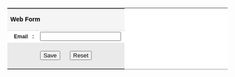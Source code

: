 <div id='crmWebToEntityForm' align=center><META HTTP-EQUIV ='content-type' CONTENT='text/html;charset = UTF-8'>  

<form action='https://crm.zoho.com/crm/WebToLeadForm' name=WebToLeads452985000000141005 method='POST' onSubmit='javascript:document.charset="UTF-8"; return 

checkMandatery()' accept-charset='UTF-8'>

<table border=0 cellspacing=0 cellpadding=5 width=480 style='border-top:2px solid #999999;border-bottom:1px solid #999999;background-color:#ffffff;'>  

<input type='hidden' name='xnQsjsdp' value=f1LzxolSe-0$/>  
<input type='hidden' name='xmIwtLD' value=82AfV3HJwjoeJ*6dk-dYxnYDTxR5kYBU/>  
<input type='hidden' name='actionType' value=TGVhZHM=/> 
<input type='hidden' name='returnURL' value='http://www.nexersys.com' /> <br><tr><td colspan='2' align='left' style='background-color:#f5f5f5;border-bottom:2px dotted #dadada; color:#000000;font-family:sans-serif;font-size:14px;'>

<input type='hidden' name='Last Name' value='BLANK' />
<input type='hidden' name='LEADCF1' value='EMAILONLY'/>
<input type='hidden' name='LEADCF5' value=''/>

<strong>Web Form</strong></td></tr>



<tr><td nowrap style='font-family:sans-serif;font-size:12px;font-weight:bold' align='right' width='25%'>Email &nbsp;&nbsp;:</td><td width='75%'><input type='text' maxlength='100' name='Email' /> </td></tr>


<tr><td colspan=2 align=center style='background-color:#eaeaea'> 

<input type='submit' name='save' value=Save /> &nbsp; &nbsp; <input type='reset' name='reset' value=Reset /> </td></tr></table>

<script> var mndFileds=new Array('Last Name');var fldLangVal=new Array('Last Name');function checkMandatery(){for(i=0;i<mndFileds.length;i++){ var 

fieldObj=document.forms['WebToLeads452985000000141005'][mndFileds[i]];if((fieldObj) && ((fieldObj.value).replace(/^\s+|\s+$/g, '')).length==0){alert(fldLangVal[i] +' 

cannot be empty'); fieldObj.focus(); return false;}else if(fieldObj && (fieldObj.nodeName=='SELECT') && (fieldObj.options[fieldObj.selectedIndex].value=='-None-'))

{alert(fldLangVal[i] +' cannot be none'); fieldObj.focus(); return false;}}}</script>  </form></div>